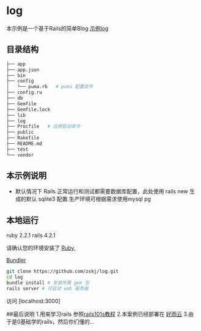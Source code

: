 # log 

本示例是一个基于Rails的简单Blog
[示例log](http://http://log.t-jfen.goodrain.net/)

## 目录结构

```bash
├── app
├── app.json
├── bin
├── config
│   └── puma.rb   # puma 配置文件
├── config.ru
├── db
├── Gemfile
├── Gemfile.lock
├── lib
├── log
├── Procfile   # 应用启动命令
├── public
├── Rakefile
├── README.md
├── test
└── vendor
```
## 本示例说明

- 默认情况下 Rails 正常运行和测试都需要数据库配置，此处使用 rails new 生成的默认 sqlite3 配置.生产环境可根据需求使用mysql pg


## 本地运行
ruby  2.2.1
rails 4.2.1

请确认您的环境安装了 
[Ruby](https://www.ruby-lang.org), 

[Bundler](http://bundler.io) 

```sh
git clone https://github.com/zskj/log.git
cd log
bundle install # 安装所需 gem 包
rails server # 可启动 web 服务器
```

访问 [localhost:3000]

##最后说明
1.用来学习rails 参照[rails101s教程](http://growth.xdite.net/courses/rails-101/)
2.本案例已经部署在 [好雨云](http://goodrain.com)
3.由于是0基础学的rails，然后你们懂的...






